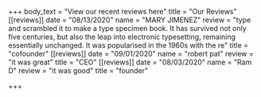 +++
body_text = "View our recent reviews here"
title = "Our Reviews"
[[reviews]]
date = "08/13/2020"
name = "MARY JIMENEZ"
review = "type and scrambled it to make a type specimen book. It has survived not only five centuries, but also the leap into electronic typesetting, remaining essentially unchanged. It was popularised in the 1960s with the re"
title = "cofounder"
[[reviews]]
date = "09/01/2020"
name = "robert pat"
review = "it was great"
title = "CEO"
[[reviews]]
date = "08/03/2020"
name = "Ram D"
review = "it was good"
title = "founder"

+++
